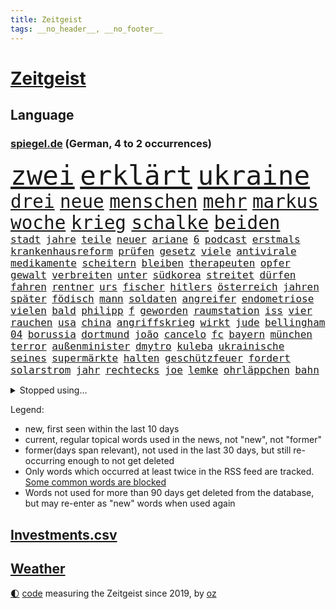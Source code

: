 ```yaml
---
title: Zeitgeist
tags: __no_header__, __no_footer__
---
```


# [Zeitgeist](https://oliz.io/zeitgeist/)

## Language

<h3><a href="https://www.spiegel.de" target="_blank">spiegel.de</a> (German, 4 to 2 occurrences)</h3>
<p style="font-family:monospace">
<span style="font-size:32pt"><a href="news_links.html#zwei" class="current">zwei</a></span>
<span style="font-size:32pt"><a href="news_links.html#erklärt" class="current">erklärt</a></span>
<span style="font-size:32pt"><a href="news_links.html#ukraine" class="current">ukraine</a></span>
<br>
<span style="font-size:22pt"><a href="news_links.html#drei" class="current">drei</a></span>
<span style="font-size:22pt"><a href="news_links.html#neue" class="current">neue</a></span>
<span style="font-size:22pt"><a href="news_links.html#menschen" class="current">menschen</a></span>
<span style="font-size:22pt"><a href="news_links.html#mehr" class="current">mehr</a></span>
<span style="font-size:22pt"><a href="news_links.html#markus" class="current">markus</a></span>
<span style="font-size:22pt"><a href="news_links.html#woche" class="current">woche</a></span>
<span style="font-size:22pt"><a href="news_links.html#krieg" class="current">krieg</a></span>
<span style="font-size:22pt"><a href="news_links.html#schalke" class="current">schalke</a></span>
<span style="font-size:22pt"><a href="news_links.html#beiden" class="current">beiden</a></span>
<br>
<span style="font-size:12pt"><a href="news_links.html#stadt" class="current">stadt</a></span>
<span style="font-size:12pt"><a href="news_links.html#jahre" class="current">jahre</a></span>
<span style="font-size:12pt"><a href="news_links.html#teile" class="current">teile</a></span>
<span style="font-size:12pt"><a href="news_links.html#neuer" class="current">neuer</a></span>
<span style="font-size:12pt"><a href="news_links.html#ariane" class="new">ariane</a></span>
<span style="font-size:12pt"><a href="news_links.html#6" class="current">6</a></span>
<span style="font-size:12pt"><a href="news_links.html#podcast" class="current">podcast</a></span>
<span style="font-size:12pt"><a href="news_links.html#erstmals" class="current">erstmals</a></span>
<span style="font-size:12pt"><a href="news_links.html#krankenhausreform" class="current">krankenhausreform</a></span>
<span style="font-size:12pt"><a href="news_links.html#prüfen" class="current">prüfen</a></span>
<span style="font-size:12pt"><a href="news_links.html#gesetz" class="current">gesetz</a></span>
<span style="font-size:12pt"><a href="news_links.html#viele" class="current">viele</a></span>
<span style="font-size:12pt"><a href="news_links.html#antivirale" class="new">antivirale</a></span>
<span style="font-size:12pt"><a href="news_links.html#medikamente" class="current">medikamente</a></span>
<span style="font-size:12pt"><a href="news_links.html#scheitern" class="current">scheitern</a></span>
<span style="font-size:12pt"><a href="news_links.html#bleiben" class="current">bleiben</a></span>
<span style="font-size:12pt"><a href="news_links.html#therapeuten" class="new">therapeuten</a></span>
<span style="font-size:12pt"><a href="news_links.html#opfer" class="current">opfer</a></span>
<span style="font-size:12pt"><a href="news_links.html#gewalt" class="current">gewalt</a></span>
<span style="font-size:12pt"><a href="news_links.html#verbreiten" class="current">verbreiten</a></span>
<span style="font-size:12pt"><a href="news_links.html#unter" class="current">unter</a></span>
<span style="font-size:12pt"><a href="news_links.html#südkorea" class="current">südkorea</a></span>
<span style="font-size:12pt"><a href="news_links.html#streitet" class="current">streitet</a></span>
<span style="font-size:12pt"><a href="news_links.html#dürfen" class="current">dürfen</a></span>
<span style="font-size:12pt"><a href="news_links.html#fahren" class="current">fahren</a></span>
<span style="font-size:12pt"><a href="news_links.html#rentner" class="current">rentner</a></span>
<span style="font-size:12pt"><a href="news_links.html#urs" class="new">urs</a></span>
<span style="font-size:12pt"><a href="news_links.html#fischer" class="current">fischer</a></span>
<span style="font-size:12pt"><a href="news_links.html#hitlers" class="new">hitlers</a></span>
<span style="font-size:12pt"><a href="news_links.html#österreich" class="current">österreich</a></span>
<span style="font-size:12pt"><a href="news_links.html#jahren" class="current">jahren</a></span>
<span style="font-size:12pt"><a href="news_links.html#später" class="current">später</a></span>
<span style="font-size:12pt"><a href="news_links.html#födisch" class="current">födisch</a></span>
<span style="font-size:12pt"><a href="news_links.html#mann" class="current">mann</a></span>
<span style="font-size:12pt"><a href="news_links.html#soldaten" class="current">soldaten</a></span>
<span style="font-size:12pt"><a href="news_links.html#angreifer" class="current">angreifer</a></span>
<span style="font-size:12pt"><a href="news_links.html#endometriose" class="new">endometriose</a></span>
<span style="font-size:12pt"><a href="news_links.html#vielen" class="current">vielen</a></span>
<span style="font-size:12pt"><a href="news_links.html#bald" class="current">bald</a></span>
<span style="font-size:12pt"><a href="news_links.html#philipp" class="current">philipp</a></span>
<span style="font-size:12pt"><a href="news_links.html#f" class="new">f</a></span>
<span style="font-size:12pt"><a href="news_links.html#geworden" class="current">geworden</a></span>
<span style="font-size:12pt"><a href="news_links.html#raumstation" class="current">raumstation</a></span>
<span style="font-size:12pt"><a href="news_links.html#iss" class="current">iss</a></span>
<span style="font-size:12pt"><a href="news_links.html#vier" class="current">vier</a></span>
<span style="font-size:12pt"><a href="news_links.html#rauchen" class="current">rauchen</a></span>
<span style="font-size:12pt"><a href="news_links.html#usa" class="current">usa</a></span>
<span style="font-size:12pt"><a href="news_links.html#china" class="current">china</a></span>
<span style="font-size:12pt"><a href="news_links.html#angriffskrieg" class="current">angriffskrieg</a></span>
<span style="font-size:12pt"><a href="news_links.html#wirkt" class="current">wirkt</a></span>
<span style="font-size:12pt"><a href="news_links.html#jude" class="current">jude</a></span>
<span style="font-size:12pt"><a href="news_links.html#bellingham" class="current">bellingham</a></span>
<span style="font-size:12pt"><a href="news_links.html#04" class="current">04</a></span>
<span style="font-size:12pt"><a href="news_links.html#borussia" class="current">borussia</a></span>
<span style="font-size:12pt"><a href="news_links.html#dortmund" class="current">dortmund</a></span>
<span style="font-size:12pt"><a href="news_links.html#joão" class="current">joão</a></span>
<span style="font-size:12pt"><a href="news_links.html#cancelo" class="new">cancelo</a></span>
<span style="font-size:12pt"><a href="news_links.html#fc" class="current">fc</a></span>
<span style="font-size:12pt"><a href="news_links.html#bayern" class="current">bayern</a></span>
<span style="font-size:12pt"><a href="news_links.html#münchen" class="current">münchen</a></span>
<span style="font-size:12pt"><a href="news_links.html#terror" class="current">terror</a></span>
<span style="font-size:12pt"><a href="news_links.html#außenminister" class="current">außenminister</a></span>
<span style="font-size:12pt"><a href="news_links.html#dmytro" class="current">dmytro</a></span>
<span style="font-size:12pt"><a href="news_links.html#kuleba" class="current">kuleba</a></span>
<span style="font-size:12pt"><a href="news_links.html#ukrainische" class="current">ukrainische</a></span>
<span style="font-size:12pt"><a href="news_links.html#seines" class="current">seines</a></span>
<span style="font-size:12pt"><a href="news_links.html#supermärkte" class="current">supermärkte</a></span>
<span style="font-size:12pt"><a href="news_links.html#halten" class="current">halten</a></span>
<span style="font-size:12pt"><a href="news_links.html#geschützfeuer" class="new">geschützfeuer</a></span>
<span style="font-size:12pt"><a href="news_links.html#fordert" class="current">fordert</a></span>
<span style="font-size:12pt"><a href="news_links.html#solarstrom" class="new">solarstrom</a></span>
<span style="font-size:12pt"><a href="news_links.html#jahr" class="current">jahr</a></span>
<span style="font-size:12pt"><a href="news_links.html#rechtecks" class="new">rechtecks</a></span>
<span style="font-size:12pt"><a href="news_links.html#joe" class="current">joe</a></span>
<span style="font-size:12pt"><a href="news_links.html#lemke" class="current">lemke</a></span>
<span style="font-size:12pt"><a href="news_links.html#ohrläppchen" class="new">ohrläppchen</a></span>
<span style="font-size:12pt"><a href="news_links.html#bahn" class="current">bahn</a></span>
</p>
<details>
<summary>Stopped using...</summary>
<p class="former" style="font-size:12pt">
richten(871) ausgesprochen(870) bekannten(870) sogenannte(870) wechsel(870) 37(869) bisherige(869) entdeckte(869) fünfte(869) gewaltige(869) gipfel(869) wirkte(869) witz(869) 2015(868) gefährden(868) merkel(868) mittel(868) portugal(868) blickt(867) fahrzeug(867) favoriten(867) klimaneutral(867) ließen(867) martin(867) reiner(867) scheidet(867) wahlkampf(867) wales(867) weshalb(867) 22(866) alkohol(866) amerika(866) hansi(866) studierenden(866) abschied(865) alpen(865) arsenal(865) doku(865) hinweisen(865) krankenhäusern(865) reaktionen(865) verfassungsschutz(865) attentat(864) eingebrochen(864) englische(864) kabinett(864) künftigen(864) maske(864) schlag(864) september(864) verena(864) welle(864) who(864) 96(863) auftakt(863) brief(863) manchen(863) rest(863) beachten(862) depressionen(862) ehren(862) illegale(862) lockdown(862) lüge(862) menschenleben(862) reduziert(862) richtig(862) sicherheitskräfte(862) smith(862) ard(861) brauchte(861) erschweren(861) indes(861) juden(861) meister(861) queen(861) restaurants(861) uspräsidenten(861) verlegt(861) versagt(861) vorliegt(861) weitet(861) ausreichend(860) behauptet(860) chefin(860) franziskus(860) oberste(860) staats(860) august(859) dfb(859) gemeinsamen(859) unrecht(859) 43(858) design(858) märchen(858) atem(857) debatten(857) prominente(857) übt(857) ehepaar(856) freilassung(856) torhüter(856) begann(855) beinahe(855) gestoppt(855) juli(855) schwanger(855) ausmaß(854) bolsonaro(854) jair(854) mieten(854) überraschung(854) 1500(853) coronabeschränkungen(853) gehandelt(853) gemeinsame(853) ausgeliefert(851) dürfe(851) schuss(851) zwischenzeitlich(851) lernt(850) weckt(850) e(849) provokation(849) gestritten(848) tür(847) haaland(846) auftritte(845) nachgewiesen(845) sitzung(845) spotify(845) wind(845) entspannung(844) erderwärmung(844) projekte(844) 28(843) erinnerung(843) spannungen(843) spitzenreiter(842) fußballwm(841) erwischt(840) engpässe(839) abstieg(838) begrüßt(837) einig(837) gesichert(836) s(836) ämter(836) bangen(835) hoffnungen(835) auseinandersetzung(834) folter(833) heutigen(833) beweise(832) kapitel(831) kassieren(830) hinterlässt(828) staatlichen(827) sogenannten(826) kongress(821) prägte(817) elizabeth(815) teuren(814) einblicke(813) armen(811) ungewöhnlichen(811) offener(809) mängel(803) zusätzliche(802) rekorde(787) schlaf(770) cent(764) gewinne(763) rückgang(731) universitäten(715) politikern(702) investor(696) ermittlungsverfahren(687) unis(680) willkommen(665) fußballnationalmannschaft(663) waldbrände(640) videoaufnahmen(622) zusammenarbeiten(620) schwäche(614) adac(604) ohnehin(601) brannte(598) norwegische(597) verbunden(592) cup(589) verstorben(572) technischen(571) kuriose(563) norwegischen(562) konzerns(559) nicole(556) rätselhafte(554) erhofft(553) expertin(553) musks(552) löschen(551) privilegien(551) rückgabe(547) niklas(545) nouripour(544) zügen(538) zorn(534) bestätigte(532) böse(530) minderheiten(525) milch(523) pazifik(522) fünftel(517) anheben(515) versetzt(511) bedrängnis(510) übertragung(506) älteste(501) australiens(499) einschätzungen(497) station(497) stern(493) suizid(493) övp(490) mond(489) arbeitslosen(488) kälte(488) importieren(484) osteuropa(484) 74(482) rechtsextremer(480) vorzugehen(479) größtem(478) hafenstadt(475) baldwin(467) coaching(462) zehnjähriger(459) museen(456) geringer(454) auge(453) gesteckt(453) verwüstung(452) unserem(451) diskussionen(446) salman(446) invasion(445) piloten(445) promis(445) papa(431) klappt(428) windräder(428) preissteigerungen(423) erkennt(419) einrichtungen(414) anträge(413) audi(413) getreten(413) menschenrechtler(411) verpflichtung(410) vorbereiten(410) klärt(408) widersprechen(405) dj(404) einbrecher(403) donezk(402) verkünden(402) geplatzt(400) handwerk(397) militärisch(393) royal(393) brandanschlag(392) bürgerkrieg(388) heißen(385) überzeugung(385) luftfahrt(384) überraschungen(382) solo(379) zurecht(379) melnyk(378) ruhen(375) aufhören(373) abgeschnitten(372) behauptete(371) bill(371) infolge(370) betrugs(368) kylian(366) zivilen(365) pornos(364) zugesagt(361) spiegeltitelstory(358) arbeitszeit(357) dreharbeiten(357) leuten(356) first(354) indischen(354) kelly(354) gebiete(352) betrieben(351) ausweiten(348) hauptdarsteller(345) instrumentalisiert(344) zügig(344) arbeitsbedingungen(343) duo(343) messerangriff(343) langsam(342) gefangenschaft(339) stromversorgung(338) marathon(333) ergab(330) zugegeben(330) modern(329) unsicherheit(328) cockpit(327) kalt(326) karim(326) natobeitritt(326) regie(326) windkraft(322) suchten(321) zentralrat(321) energiekonzerne(315) erlauben(315) humor(315) drohe(314) antisemitische(313) schönen(310) besetzen(306) neuwahlen(305) vortag(305) geeignet(303) franken(302) sammelte(302) abgetrieben(301) ferien(301) schleppend(300) würdigung(299) blockierte(291) schwach(285) alec(281) usamerikanischen(281) begnadigung(280) bedingung(278) konzerte(278) 8(275) europaparlament(275) waggons(274) abholzung(273) gestürmt(271) black(268) lidl(267) fernverkehr(265) oklahoma(264) truss(264) luka(263) stockholm(263) volle(260) feldmann(258) joshua(258) kimmich(258) rechtlich(256) kriegsgefangene(255) manch(254) senator(254) osnabrück(253) einsätze(252) patientin(252) künstlichen(250) verschickt(248) brasilianischen(247) missbrauchsvorwürfe(247) ukrainerusslandkrieg(247) 81(240) dfbteam(240) notfalls(239) klarheit(238) ausmaße(237) image(237) freizeit(236) reinhold(236) gleichauf(235) umkämpfte(235) jemals(234) verstoßen(234) schulschließungen(233) unzufriedene(232) wirksamkeit(232) fühlten(231) familienstücke(230) wissenschaft(230) würdigen(230) weitergehen(229) einbringen(228) pochen(228) rettungsaktion(228) zoff(227) ausgewertet(226) major(226) umfang(226) formen(225) wuchs(225) kultusminister(224) schwede(223) kämpferisch(222) freigabe(220) reaktoren(219) geschlossene(218) eukommissar(217) träume(217) aberkannt(216) scheiterten(216) verbrauch(216) 6000(215) chinesen(214) haller(213) eingestürzt(212) 2008(211) danke(211) freispruch(211) scheiden(211) lautes(209) neueste(209) eingebracht(208) schläge(208) fuchs(206) gegriffen(206) lady(205) menschenrechtsorganisationen(205) stichelt(205) erzählung(203) entstand(202) fronten(201) liz(200) pornografie(200) klassen(199) kochinstituts(199) zugverkehr(199) ausschließen(198) holten(198) rbb(198) rbbintendantin(198) gaskunden(196) raten(196) verabschiedete(196) giorgia(195) meloni(195) umweltaktivisten(195) anhaltenden(194) annie(194) kriminalpolizei(194) krisenzeiten(194) gasspeicher(191) blamiert(190) elton(190) flow(190) stärkung(190) weiterem(190) vizekanzler(189) nahles(188) mobilisierung(187) späte(186) entkommen(182) atommeiler(181) wildes(181) bedauert(180) belastungen(180) meiler(179) natürlichen(176) erforderlich(175) kreuzfeuer(175) zwecke(175) klettert(174) norwegens(174) tagelang(174) talkshow(174) angler(173) potenzielle(173) bussen(172) turniers(172) analysieren(171) beauftragte(171) distanzieren(170) erreichten(170) gänzlich(170) klang(170) belgischen(166) echt(164) football(163) bellen(162) schwestern(162) walk(161) abgelöst(160) fixiert(159) forcieren(159) unbestimmte(159) lebron(158) luftverteidigungssystem(158) prägende(158) scheuer(157) schwachen(157) sogenanntes(156) winzer(156) ehre(155) finanzkrise(154) meeresboden(153) allmählich(152) drohung(149) winkel(149) arbeitszeiterfassung(148) brady(148) indiens(148) nachweisen(148) penibel(148) dokumentieren(147) irland(147) public(147) brisanten(146) schnürt(145) verstorbene(145) düpierte(144) exklusiv(143) eineinhalb(142) júnior(142) geldpolitik(141) haustier(141) buhlen(140) fördergelder(140) handball(139) klimaaktivistin(139) vorbehalten(139) anführers(138) freiem(138) militärbasen(137) pakete(137) 2700(136) kommissar(136) weihnachtsgeschäft(136) zielt(135) kampagnen(134) auszeichnung(133) englischer(133) milliardenschweres(133) samantha(133) tierischer(131) verschwörungsideologien(131) absehbar(130) gräueltaten(130) dreiste(129) stimmungsmache(129) machtlos(128) auszahlung(127) kohleausstieg(127) mama(127) schlicht(127) herkunft(126) litten(126) rechtsnationalen(126) regionalbahn(126) eugipfel(125) haushalten(125) me/cfs(125) abgewählt(124) epidemie(124) lützerath(124) schrauben(124) stießen(124) wecken(124) bachefin(123) neuheiten(123) ernaux(122) norddeutschland(122) thunberg(122) übliche(122) tiefpunkt(121) bedingt(120) norddeutschen(120) rentenalter(120) satelliten(120) entlassungen(119) halyna(119) hutchins(119) kamerafrau(119) opferzahlen(119) kanone(118) wetterte(118) wohlauf(118) kindeswohl(117) sauer(116) bekenntnis(115) hennig(115) konstruiert(115) sam(115) ampelkoalitionäre(114) zurückhaltender(113) überzeugte(113) abenteuer(112) designierte(112) hunderten(112) packendsten(112) auktion(111) dubai(111) photographer(111) mine(110) wirtschaftspolitik(110) abhängigkeiten(109) gezerrt(109) fred(108) human(108) verließ(108) annektierten(107) begehren(107) braunkohle(107) magic(107) orlando(107) fachmann(106) überweisen(106) verteidigungslinie(105) kritisierten(104) antibiotika(103) haag(103) tübingen(103) 2013(102) rudi(102) zuschauen(102) sonderlich(101) spdvorsitzende(101) vorentscheidung(101) besiegelt(100) missbrauchsopfer(100) protestaktionen(100) unerlaubt(100) anführen(99) episode(99) massengräber(99) naht(99) pfleger(99) revolutioniert(99) zutage(98) chinareise(97) journalistenverband(97) weltcup(97) meidet(96) aktiviert(94) bewirken(94) comedy(94) iowa(94) motors(94) 107(93) bamberg(93) slowene(93) bale(92) gareth(92) johnny(92) spdfraktionschef(92) 500000(91) bezüglich(91) mittelgroßen(91) skisprungweltcup(91) spotten(91) standorten(91) südkoreanischen(91) zögerlich(91) chipfabrik(90) herford(90) reds(90) uskongress(90) bertelsmann(89) flüchtlingslager(89) netzagentur(89) rettungseinsatz(89) 190(88) aufheben(88) dallas(88) roland(88) arbeiterklasse(87) bundesjustizminister(87) eingestuft(87) entzweit(87) insolventen(87) monatelangen(87) stereotype(87) techkonzerne(87) 76(86) autokonzern(86) bestellungen(86) damaligen(86) graben(86) homophoben(86) krisenregionen(86) siebenmalige(86) superbowlchampion(86) terrorliste(86) vwaufsichtsrat(86) 1991(85) besichtigt(85) grünenchef(85) präsidentschaftskandidatur(85) quarterback(85) bewerben(84) erschöpfung(84) unterbringung(84) blue(83) dicker(83) gemischt(83) ltd(83) präsentation(83) vorverkauf(83) übergriffigen(83) augenzeuge(82) ungültig(82) vermiest(82) euphorie(81) gerichtsurteil(81) klimakleber(81) offenkundig(81) youtuber(81) handlungen(80) ordern(80) sportgeschichte(80) squid(80) tierpark(80) unvermindert(80) usjournalist(80) netzbetreiber(79) trauung(79) 2011(78) flogen(78) félix(78) kirchliche(78) little(78) machine(78) rentnerin(78) richtlinien(78) streben(78) unfalls(78) vorkommen(78) wein(78) argentinier(77) erkenntnis(77) kurzzeitig(77) preisanstieg(77) preisgrenze(77) schaulaufen(77) stromnetze(77) ushersteller(77) ussenatoren(77) überprüfen(77) affen(76) bestens(76) durchgedrückt(76) ausgeschöpft(75) erheben(75) gelungenen(75) glimpflich(75) meisterwerk(75) schneefälle(75) studio(75) uruguay(75) afdbundestagsabgeordnete(74) doppelstrategie(74) ermittelte(74) muster(74) sexvideos(74) bestattung(73) elternzeit(73) harald(73) winsen(73) charts(72) falschfahrer(72) gewässern(72) jawort(72) tennisspieler(72) therapieplätze(72) bundesrechnungshof(71) durchkämmt(71) halbzeitpause(71) niedergelegt(71) stellenwert(71) strafanzeige(71) intensiven(70) sachbeschädigung(70) sicherheitsexperte(70) wirklichkeit(70) zähen(70) eroller(69) harschen(69) usverband(69) workation(69) aufmerksamen(68) bekennt(68) exprofi(68) kriegen(68) lebensmittelfirmen(68) offensivspiel(68) reserven(68) stillen(68) tausender(68) vergrößern(68) 24jähriger(67) baumarkt(67) gerüchten(67) geschätzt(67) grünes(67) heiraten(67) kapsel(67) säugetieren(67) 16jährige(66) breton(66) dokuserie(66) entsprechendes(66) internationalem(66) kneipe(66) mächtiger(66) postsendungen(66) satellitenbildern(66) spdaustritt(66) ständigen(66) thierry(66) weltstars(66) care(65) fresenius(65) koordinieren(65) medical(65) spielstätte(65) verhandlungstag(65) verwendet(65) 61jährige(64) maßen(64) militärischer(64) offenhalten(64) streamingdienst(64) datenschützer(63) freunden(63) kampfflugzeuge(63) verpuffung(63) warnstufe(63) windigen(63) abgewiesen(62) anrücken(62) ebooks(62) freigelassen(62) intransparenz(62) raheem(62) rauschen(62) stürmen(62) filippo(61) hackl(61) infektionswelle(61) prangern(61) rollstuhlfahrer(61) berisha(60) dämpft(60) erfahrenen(60) kroatiens(60) kronzeugen(60) änderung(60) einstürzen(59) gigantische(59) haie(59) sammlungen(59) säuglinge(59) wüssten(59) übrigen(59) eumitgliedschaft(58) grenzschützer(58) indiana(58) irreführende(58) komponierte(58) krisengebieten(58) lindenberg(58) nächte(58) patriots(58) udo(58) unterhaltsam(58) castillo(57) marta(57) moschee(57) nehammer(57) streich(57) usjustiz(57) überfüllt(57) entgleist(56) explodierende(56) nahostkonflikt(56) widersetzt(56) betreffen(55) bewegungen(55) bunte(55) gelder(55) jersey(55) luftfahrtmanager(55) luxussuv(55) polizeigewalt(55) abbott(54) akten(54) beckenbauer(54) verstreichen(54) wovon(54) eingeschworenes(53) istanbuler(53) weinen(53) abschalten(52) aufholjagden(52) beliebter(52) bisweilen(52) kräftigen(52) kundschaft(52) milliardenhöhe(52) opa(52) stamp(52) telefonat(52) aachener(51) bezahlabo(51) twitch(51) einzigartige(50) modells(50) nobelpreisträgerin(50) völler(50) abschussrampen(49) applaus(49) deadline(49) emotionale(49) hinkt(49) maximale(49) niederschlag(49) satellitenbild(49) wilder(49) hai(48) minnesota(48) verfall(48) golfsport(47) indexmieten(47) nachgegeben(47) veränderte(47) eugen(46) hässliche(46) ikonen(46) markle(46) meiste(46) seeleute(46) vermächtnis(46) gittern(45) hoffentlich(45) italienerin(45) rocker(45) schirdewan(45) selenskyjs(45) undenkbar(45) zieren(45) 54jährige(44) abläuft(44) ausbreitung(44) geldscheinen(44) geschlossenheit(44) kommentierte(44) abendessen(43) lehre(43) mavericks(43) sachsens(43) umsteuern(43) ungemütlich(43) verfolgten(43) vernünftig(43) zuschlägt(43) 9000(42) christa(42) lauten(42) nowitzki(42) reeder(42) sinkenden(42) gesundheitsexperten(41) künstlerinnen(41) nationaltorwart(41) privat(41) symptome(41) abhanden(40) angefangen(40) forscherteam(40) gelagert(40) schalten(40) syrisches(40) wehrpflicht(40) anfälliger(39) ausläuft(39) family(39) ludwig(39) skispringer(39) soziologen(39) südsee(39) unoexperten(39) jeffrey(38) ostküste(38) protzen(38) schwinden(38) sicherheitsvorkehrungen(38) 69(37) abgelaufen(37) djirsarai(37) ehrte(37) fdpgeneralsekretär(37) fragilen(37) halbinsel(37) miete(37) obdachlosen(37) verleumdung(37) 31jährige(36) balance(36) begnadigt(36) eindämmen(36) erleidet(36) ertragen(36) gelesen(36) kongressabgeordnete(36) santos(36) turniere(36) 66jährige(35) aliens(35) eingestampft(35) kinderreporterinnen(35) kosmisches(35) leonard(35) missouri(35) singlecharts(35) sparer(35) sparpläne(35) standardmodell(35) tate(35) 133(34) andersherum(34) brasilianischer(34) briefmarken(34) junta(34) kurzschluss(34) lola(34) neujahr(34) sorgten(34) dänische(33) eminem(33) osttirol(33) pchersteller(33) typisch(33) sébastien(32) abfangen(31) abschwächt(31) american(31) aufgebahrt(31) feldzug(31) strampeln(31) umfasst(31) einzunehmen(30) financial(30) lgbtiq(30) nflsuperstar(30) playoffs(30) provokativen(30) riese(30) vorstandschef(30) 230(29) entpuppt(29) gaza(29) gazastreifen(29) gummersbach(29) liebt(29) urlaubstage(29) wintersportler(29) bereitschaft(28) block(28) bundesligisten(28) erffa(28) hektisch(28) hessenspd(28) mörderischen(28) nachstellen(28) skipisten(28) vermittelt(28) wiederholte(28) pferde(27) solange(27) val(27) versagte(27) wolverhampton(27) abgerufen(26) esc(26) herrn(26) kriegspartei(26) lauwarmer(26) pistols(26) rücksichtslos(26) 33jährige(25) anderson(25) baden(25) großstädten(25) meldung(25) musikgeschichte(25) notwendige(25) unosicherheitsrat(25) unosicherheitsrates(25) waffenschein(25) ägäis(25) brennpunkt(24) heimrennen(24) militärübungen(24) plünderungen(24) steigert(24) altmaier(23) begleiter(23) openai(23) rotwein(23) verendet(23) zettel(23) zurückholen(23) dasteht(22) kyrgios(22) rekordverlust(22) accountsharing(21) antlitz(21) aufgemacht(21) günstigen(21) pell(21) raketenschlag(21) weinte(21) lothar(20) musterbeispiel(20) niedrigste(20) polizeiangaben(20) rki(20) spontan(20) ubahnen(20) wieler(20) akt(19) befreundet(19) eindecken(19) genehmigung(19) hortet(19) nutztiere(19) postbeschäftigte(19) seid(19) weltoffen(19) wettbewerbsfähigkeit(19) winken(19) 5000(18) atmet(18) johanna(18) kanzlerin(18) neuseeländische(18) privathaus(18) raketenangriff(18) speicherung(18) verbindliche(18) abwerben(17) begreifen(17) deep(17) do(17) exverkehrsminister(17) installierte(17) janine(17) lebemann(17) wissler(17) kleinere(16) medienbranche(16) nachfolgt(16) zurückgelegt(16) 61(15) bereitgestellt(15) bundesligaspiele(15) immobilienbesitzer(15) maximilian(15) misshandlungen(15) sportvorstand(15) transfer(15) 18jährige(14) ausfuhr(14) bedrohlich(14) bundessicherheitsrat(14) grundsteuererklärung(14) homepod(14) kareem(14) lernte(14) parität(14) putschte(14) unterhaltsame(14) unterhaltung(14) verbrennen(14) beirut(13) beiruts(13) expertengruppe(13) golfturnier(13) netzausbau(13) rüden(13) teilgenommen(13) annehmen(12) knopfdruck(12) maskenmillionärin(12) rabe(12) spitzenplatz(12) tandler(12) ausbilden(11) domenico(11) internets(11) linkenchefin(11) margot(11) tedesco(11) türkisches(11)
</p>
</details>
<p>Legend:
<ul>
<li><span class="new">new</span>, first seen within the last 10 days</li>
<li><span class="current">current</span>, regular topical words used in the news, not "new", not "former"</li>
<li><span class="former">former(days span relevant)</span>, not used in the last 30 days, but still re-occurring enough to not get deleted</li>
<li>Only words which occurred at least twice in the RSS feed are tracked. <a href="language/filters.py">Some common words are blocked</a></li>
<li>Words not used for more than 90 days get deleted from the database, but may re-enter as "new" words when used again</li>
</ul>
</p>

## [Investments](investments.html)[.csv](investments.csv)

## [Weather](weather.html)

<footer>
<a href="javascript:toggleTheme()" class="nav">🌓</a>
<a href="https://github.com/ooz/zeitgeist">code</a> measuring the Zeitgeist since 2019, by <a href="https://oliz.io">oz</a>
</footer>
